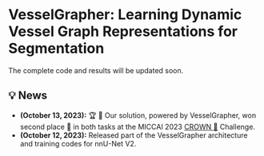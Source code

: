 # VesselGrapher: Learning Dynamic Vessel Graph Representations for Segmentation
The complete code and results will be updated soon.

## :bulb: News
* **(October 13, 2023):** :trophy: :tada: Our solution, powered by VesselGrapher, won second place 🥈 in both tasks at the MICCAI 2023 [CROWN 👑](https://crown.isi.uu.nl/leaderboard/) Challenge.
* **(October 12, 2023):** Released part of the VesselGrapher architecture and training codes for nnU-Net V2.
